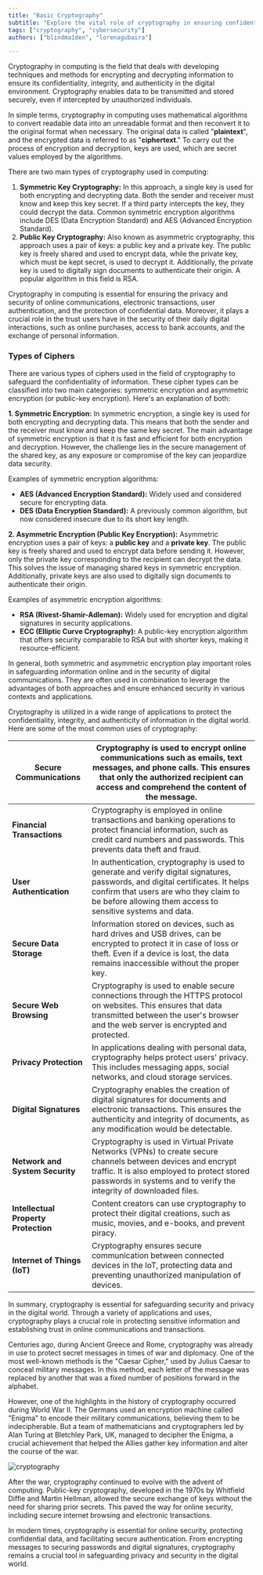 ```yaml
---
title: "Basic Cryptography"
subtitle: "Explore the vital role of cryptography in ensuring confidentiality, integrity, and authenticity in the digital realm. Learn about symmetric and asymmetric encryption, types of ciphers, and common applications."
tags: ["cryptography", "cybersecurity"]
authors: ["blindma1den", "lorenagubaira"]

---
```


Cryptography in computing is the field that deals with developing techniques and methods for encrypting and decrypting information to ensure its confidentiality, integrity, and authenticity in the digital environment. Cryptography enables data to be transmitted and stored securely, even if intercepted by unauthorized individuals.

In simple terms, cryptography in computing uses mathematical algorithms to convert readable data into an unreadable format and then reconvert it to the original format when necessary. The original data is called "**plaintext**", and the encrypted data is referred to as "**ciphertext**." To carry out the process of encryption and decryption, keys are used, which are secret values employed by the algorithms.

There are two main types of cryptography used in computing:

1. **Symmetric Key Cryptography:** In this approach, a single key is used for both encrypting and decrypting data. Both the sender and receiver must know and keep this key secret. If a third party intercepts the key, they could decrypt the data. Common symmetric encryption algorithms include DES (Data Encryption Standard) and AES (Advanced Encryption Standard).
2. **Public Key Cryptography:** Also known as asymmetric cryptography, this approach uses a pair of keys: a public key and a private key. The public key is freely shared and used to encrypt data, while the private key, which must be kept secret, is used to decrypt it. Additionally, the private key is used to digitally sign documents to authenticate their origin. A popular algorithm in this field is RSA.

Cryptography in computing is essential for ensuring the privacy and security of online communications, electronic transactions, user authentication, and the protection of confidential data. Moreover, it plays a crucial role in the trust users have in the security of their daily digital interactions, such as online purchases, access to bank accounts, and the exchange of personal information.

### Types of Ciphers

There are various types of ciphers used in the field of cryptography to safeguard the confidentiality of information. These cipher types can be classified into two main categories: symmetric encryption and asymmetric encryption (or public-key encryption). Here's an explanation of both:

**1. Symmetric Encryption:**
In symmetric encryption, a single key is used for both encrypting and decrypting data. This means that both the sender and the receiver must know and keep the same key secret. The main advantage of symmetric encryption is that it is fast and efficient for both encryption and decryption. However, the challenge lies in the secure management of the shared key, as any exposure or compromise of the key can jeopardize data security.

Examples of symmetric encryption algorithms:

- **AES (Advanced Encryption Standard):** Widely used and considered secure for encrypting data.
- **DES (Data Encryption Standard):** A previously common algorithm, but now considered insecure due to its short key length.

**2. Asymmetric Encryption (Public Key Encryption):**
Asymmetric encryption uses a pair of keys: a **public key** and a **private key**. The public key is freely shared and used to encrypt data before sending it. However, only the private key corresponding to the recipient can decrypt the data. This solves the issue of managing shared keys in symmetric encryption. Additionally, private keys are also used to digitally sign documents to authenticate their origin.

Examples of asymmetric encryption algorithms:

- **RSA (Rivest-Shamir-Adleman):** Widely used for encryption and digital signatures in security applications.
- **ECC (Elliptic Curve Cryptography):** A public-key encryption algorithm that offers security comparable to RSA but with shorter keys, making it resource-efficient.

In general, both symmetric and asymmetric encryption play important roles in safeguarding information online and in the security of digital communications. They are often used in combination to leverage the advantages of both approaches and ensure enhanced security in various contexts and applications.

Cryptography is utilized in a wide range of applications to protect the confidentiality, integrity, and authenticity of information in the digital world. Here are some of the most common uses of cryptography:

|  **Secure Communications** | Cryptography is used to encrypt online communications such as emails, text messages, and phone calls. This ensures that only the authorized recipient can access and comprehend the content of the message. |
| --- | --- |
| **Financial Transactions** | Cryptography is employed in online transactions and banking operations to protect financial information, such as credit card numbers and passwords. This prevents data theft and fraud. |
| **User Authentication** | In authentication, cryptography is used to generate and verify digital signatures, passwords, and digital certificates. It helps confirm that users are who they claim to be before allowing them access to sensitive systems and data. |
| **Secure Data Storage**  | Information stored on devices, such as hard drives and USB drives, can be encrypted to protect it in case of loss or theft. Even if a device is lost, the data remains inaccessible without the proper key. |
| **Secure Web Browsing** | Cryptography is used to enable secure connections through the HTTPS protocol on websites. This ensures that data transmitted between the user's browser and the web server is encrypted and protected. |
| **Privacy Protection** | In applications dealing with personal data, cryptography helps protect users' privacy. This includes messaging apps, social networks, and cloud storage services. |
| **Digital Signatures** | Cryptography enables the creation of digital signatures for documents and electronic transactions. This ensures the authenticity and integrity of documents, as any modification would be detectable. |
| **Network and System Security** | Cryptography is used in Virtual Private Networks (VPNs) to create secure channels between devices and encrypt traffic. It is also employed to protect stored passwords in systems and to verify the integrity of downloaded files. |
| **Intellectual Property Protection** | Content creators can use cryptography to protect their digital creations, such as music, movies, and e-books, and prevent piracy. |
| **Internet of Things (IoT)** | Cryptography ensures secure communication between connected devices in the IoT, protecting data and preventing unauthorized manipulation of devices. |

In summary, cryptography is essential for safeguarding security and privacy in the digital world. Through a variety of applications and uses, cryptography plays a crucial role in protecting sensitive information and establishing trust in online communications and transactions.

Centuries ago, during Ancient Greece and Rome, cryptography was already in use to protect secret messages in times of war and diplomacy. One of the most well-known methods is the "Caesar Cipher," used by Julius Caesar to conceal military messages. In this method, each letter of the message was replaced by another that was a fixed number of positions forward in the alphabet.

However, one of the highlights in the history of cryptography occurred during World War II. The Germans used an encryption machine called "Enigma" to encode their military communications, believing them to be indecipherable. But a team of mathematicians and cryptographers led by Alan Turing at Bletchley Park, UK, managed to decipher the Enigma, a crucial achievement that helped the Allies gather key information and alter the course of the war.

![cryptography](https://github.com/4GeeksAcademy/cybersecurity-syllabus/blob/main/assets/criptografia.png?raw=true)

After the war, cryptography continued to evolve with the advent of computing. Public-key cryptography, developed in the 1970s by Whitfield Diffie and Martin Hellman, allowed the secure exchange of keys without the need for sharing prior secrets. This paved the way for online security, including secure internet browsing and electronic transactions.

In modern times, cryptography is essential for online security, protecting confidential data, and facilitating secure authentication. From encrypting messages to securing passwords and digital signatures, cryptography remains a crucial tool in safeguarding privacy and security in the digital world.
